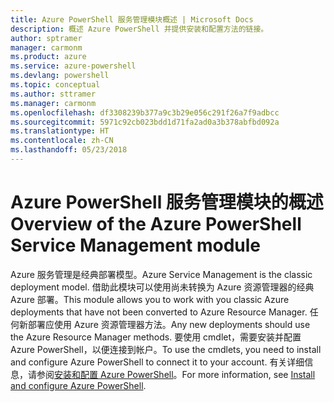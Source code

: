 ```yaml
---
title: Azure PowerShell 服务管理模块概述 | Microsoft Docs
description: 概述 Azure PowerShell 并提供安装和配置方法的链接。
author: sptramer
manager: carmonm
ms.product: azure
ms.service: azure-powershell
ms.devlang: powershell
ms.topic: conceptual
ms.author: sttramer
ms.manager: carmonm
ms.openlocfilehash: df3308239b377a9c3b29e056c291f26a7f9adbcc
ms.sourcegitcommit: 5971c92cb023bdd1d71fa2ad0a3b378abfbd092a
ms.translationtype: HT
ms.contentlocale: zh-CN
ms.lasthandoff: 05/23/2018
---
```

# <a name="overview-of-the-azure-powershell-service-management-module"></a><span data-ttu-id="8c273-103">Azure PowerShell 服务管理模块的概述</span><span class="sxs-lookup"><span data-stu-id="8c273-103">Overview of the Azure PowerShell Service Management module</span></span>

<span data-ttu-id="8c273-104">Azure 服务管理是经典部署模型。</span><span class="sxs-lookup"><span data-stu-id="8c273-104">Azure Service Management is the classic deployment model.</span></span> <span data-ttu-id="8c273-105">借助此模块可以使用尚未转换为 Azure 资源管理器的经典 Azure 部署。</span><span class="sxs-lookup"><span data-stu-id="8c273-105">This module allows you to work with you classic Azure deployments that have not been converted to Azure Resource Manager.</span></span> <span data-ttu-id="8c273-106">任何新部署应使用 Azure 资源管理器方法。</span><span class="sxs-lookup"><span data-stu-id="8c273-106">Any new deployments should use the Azure Resource Manager methods.</span></span> <span data-ttu-id="8c273-107">要使用 cmdlet，需要安装并配置 Azure PowerShell，以便连接到帐户。</span><span class="sxs-lookup"><span data-stu-id="8c273-107">To use the cmdlets, you need to install and configure Azure PowerShell to connect it to your account.</span></span> <span data-ttu-id="8c273-108">有关详细信息，请参阅[安装和配置 Azure PowerShell](install-azure-ps.md)。</span><span class="sxs-lookup"><span data-stu-id="8c273-108">For more information, see [Install and configure Azure PowerShell](install-azure-ps.md).</span></span>
